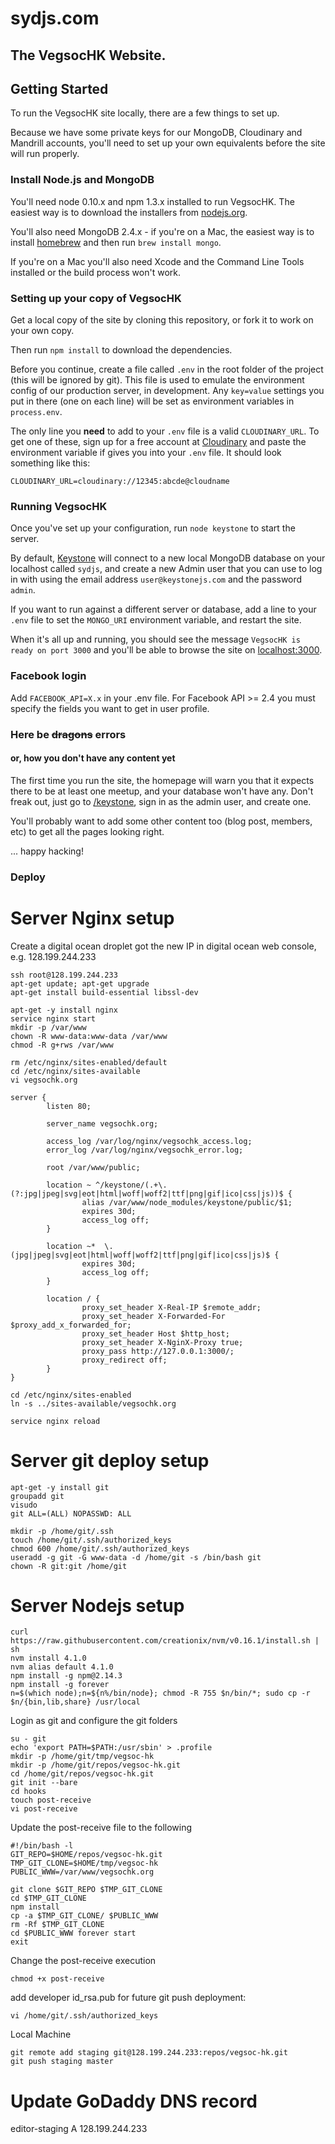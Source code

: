 # sydjs.com
## The VegsocHK Website.
## Getting Started
To run the VegsocHK site locally, there are a few things to set up.

Because we have some private keys for our MongoDB, Cloudinary and Mandrill accounts, you'll need to set up your own equivalents before the site will run properly.

### Install Node.js and MongoDB
You'll need node 0.10.x and npm 1.3.x installed to run VegsocHK. The easiest way is to download the installers from [nodejs.org](http://nodejs.org).

You'll also need MongoDB 2.4.x - if you're on a Mac, the easiest way is to install [homebrew](http://brew.sh) and then run `brew install mongo`.

If you're on a Mac you'll also need Xcode and the Command Line Tools installed or the build process won't work.

### Setting up your copy of VegsocHK
Get a local copy of the site by cloning this repository, or fork it to work on your own copy.

Then run `npm install` to download the dependencies.

Before you continue, create a file called `.env` in the root folder of the project (this will be ignored by git). This file is used to emulate the environment config of our production server, in development. Any `key=value` settings you put in there (one on each line) will be set as environment variables in `process.env`.

The only line you **need** to add to your `.env` file is a valid `CLOUDINARY_URL`. To get one of these, sign up for a free account at [Cloudinary](http://cloudinary.com) and paste the environment variable if gives you into your `.env` file. It should look something like this:

```
CLOUDINARY_URL=cloudinary://12345:abcde@cloudname
```

### Running VegsocHK
Once you've set up your configuration, run `node keystone` to start the server.

By default, [Keystone](http://keystonejs.com) will connect to a new local MongoDB database on your localhost called `sydjs`, and create a new Admin user that you can use to log in with using the email address `user@keystonejs.com` and the password `admin`.

If you want to run against a different server or database, add a line to your `.env` file to set the `MONGO_URI` environment variable, and restart the site.

When it's all up and running, you should see the message `VegsocHK is ready on port 3000` and you'll be able to browse the site on [localhost:3000](http://localhost:3000).

### Facebook login
Add `FACEBOOK_API=X.x` in your .env file. For Facebook API >= 2.4 you must specify the fields you want to get in user profile.

### Here be ~~dragons~~ errors
#### or, how you don't have any content yet
The first time you run the site, the homepage will warn you that it expects there to be at least one meetup, and your database won't have any. Don't freak out, just go to [/keystone](http://localhost:3000/keystone), sign in as the admin user, and create one.

You'll probably want to add some other content too (blog post, members, etc) to get all the pages looking right.

... happy hacking!

### Deploy
# Server Nginx setup
Create a digital ocean droplet got the new IP in digital ocean web console, e.g. 128.199.244.233

```
ssh root@128.199.244.233
apt-get update; apt-get upgrade
apt-get install build-essential libssl-dev

apt-get -y install nginx
service nginx start
mkdir -p /var/www
chown -R www-data:www-data /var/www
chmod -R g+rws /var/www

rm /etc/nginx/sites-enabled/default
cd /etc/nginx/sites-available
vi vegsochk.org

server {
        listen 80;

        server_name vegsochk.org;

        access_log /var/log/nginx/vegsochk_access.log;
        error_log /var/log/nginx/vegsochk_error.log;

        root /var/www/public;

        location ~ ^/keystone/(.+\.(?:jpg|jpeg|svg|eot|html|woff|woff2|ttf|png|gif|ico|css|js))$ {
                alias /var/www/node_modules/keystone/public/$1;
                expires 30d;
                access_log off;
        }

        location ~*  \.(jpg|jpeg|svg|eot|html|woff|woff2|ttf|png|gif|ico|css|js)$ {
                expires 30d;
                access_log off;
        }

        location / {
                proxy_set_header X-Real-IP $remote_addr;
                proxy_set_header X-Forwarded-For $proxy_add_x_forwarded_for;
                proxy_set_header Host $http_host;
                proxy_set_header X-NginX-Proxy true;
                proxy_pass http://127.0.0.1:3000/;
                proxy_redirect off;
        }
}

cd /etc/nginx/sites-enabled
ln -s ../sites-available/vegsochk.org

service nginx reload
```

# Server git deploy setup

```
apt-get -y install git
groupadd git
visudo
git ALL=(ALL) NOPASSWD: ALL

mkdir -p /home/git/.ssh
touch /home/git/.ssh/authorized_keys
chmod 600 /home/git/.ssh/authorized_keys
useradd -g git -G www-data -d /home/git -s /bin/bash git
chown -R git:git /home/git
```

# Server Nodejs setup

```
curl https://raw.githubusercontent.com/creationix/nvm/v0.16.1/install.sh | sh
nvm install 4.1.0
nvm alias default 4.1.0
npm install -g npm@2.14.3
npm install -g forever
n=$(which node);n=${n%/bin/node}; chmod -R 755 $n/bin/*; sudo cp -r $n/{bin,lib,share} /usr/local
```

Login as git and configure the git folders

```
su - git
echo 'export PATH=$PATH:/usr/sbin' > .profile
mkdir -p /home/git/tmp/vegsoc-hk
mkdir -p /home/git/repos/vegsoc-hk.git
cd /home/git/repos/vegsoc-hk.git
git init --bare
cd hooks
touch post-receive
vi post-receive
```

Update the post-receive file to the following

```
#!/bin/bash -l
GIT_REPO=$HOME/repos/vegsoc-hk.git
TMP_GIT_CLONE=$HOME/tmp/vegsoc-hk
PUBLIC_WWW=/var/www/vegsochk.org

git clone $GIT_REPO $TMP_GIT_CLONE
cd $TMP_GIT_CLONE
npm install
cp -a $TMP_GIT_CLONE/ $PUBLIC_WWW
rm -Rf $TMP_GIT_CLONE
cd $PUBLIC_WWW forever start
exit
```

Change the post-receive execution

```
chmod +x post-receive
```

add developer id_rsa.pub for future git push deployment:

```
vi /home/git/.ssh/authorized_keys
```

Local Machine

```
git remote add staging git@128.199.244.233:repos/vegsoc-hk.git
git push staging master
```

# Update GoDaddy DNS record
   editor-staging A 128.199.244.233
